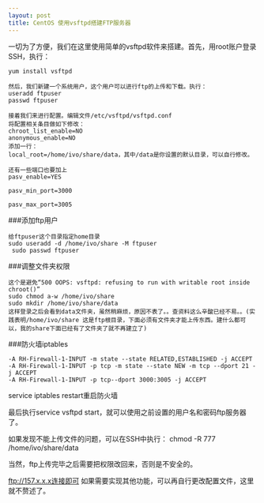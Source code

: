 ```yaml
---
layout: post
title: CentOS 使用vsftpd搭建FTP服务器
---
```


一切为了方便，我们在这里使用简单的vsftpd软件来搭建。首先，用root账户登录SSH，执行：

```
yum install vsftpd

然后，我们新建一个系统用户，这个用户可以进行ftp的上传和下载。执行：
useradd ftpuser
passwd ftpuser

接着我们来进行配置。编辑文件/etc/vsftpd/vsftpd.conf
将配置相关条目做如下修改：
chroot_list_enable=NO
anonymous_enable=NO
添加一行：
local_root=/home/ivo/share/data，其中/data是你设置的默认目录，可以自行修改。

还有一些端口也要加上
pasv_enable=YES

pasv_min_port=3000

pasv_max_port=3005

```
###添加ftp用户

```
给ftpuser这个目录指定home目录
sudo useradd -d /home/ivo/share -M ftpuser
 sudo passwd ftpuser
```
###调整文件夹权限

```
这个是避免“500 OOPS: vsftpd: refusing to run with writable root inside chroot()”
sudo chmod a-w /home/ivo/share
sudo mkdir /home/ivo/share/data
这样登录之后会看到data文件夹，虽然稍麻烦，原因不表了。。查资料这么辛酸已经不易。。(实践表明/home/ivo/share 这是ftp根目录，下面必须有文件夹才能上传东西。建什么都可以，我的share下面已经有了文件夹了就不再建立了)
```

###防火墙iptables

```
-A RH-Firewall-1-INPUT -m state --state RELATED,ESTABLISHED -j ACCEPT
-A RH-Firewall-1-INPUT -p tcp -m state --state NEW -m tcp --dport 21 -j ACCEPT
-A RH-Firewall-1-INPUT -p tcp--dport 3000:3005 -j ACCEPT
```
service iptables restart重启防火墙

最后执行service vsftpd start，就可以使用之前设置的用户名和密码ftp服务器了。

如果发现不能上传文件的问题，可以在SSH中执行：
chmod -R 777 /home/ivo/share/data

当然，ftp上传完毕之后需要把权限改回来，否则是不安全的。


ftp://157.x.x.x连接即可
如果需要实现其他功能，可以再自行更改配置文件，这里就不赘述了。
